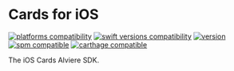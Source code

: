 # Cards for iOS

[![platforms compatibility](https://img.shields.io/endpoint?url=https%3A%2F%2Fswiftpackageindex.com%2Fapi%2Fpackages%2FAlviere%2Falviere-cards-ios%2Fbadge%3Ftype%3Dplatforms)](https://swiftpackageindex.com/Alviere/alviere-cards-ios)
[![swift versions compatibility](https://img.shields.io/endpoint?url=https%3A%2F%2Fswiftpackageindex.com%2Fapi%2Fpackages%2FAlviere%2Falviere-cards-ios%2Fbadge%3Ftype%3Dswift-versions)](https://swiftpackageindex.com/Alviere/alviere-cards-ios)
[![version](https://img.shields.io/cocoapods/v/CardsSDK)](https://cocoapods.org/pods/CardsSDK)
[![spm compatible](https://img.shields.io/badge/spm-compatible-brightgreen.svg?style=flat)](https://swift.org/package-manager)
[![carthage compatible](https://img.shields.io/badge/carthage-compatible-brightgreen.svg?style=flat)](https://github.com/Carthage/Carthage)

The iOS Cards Alviere SDK.